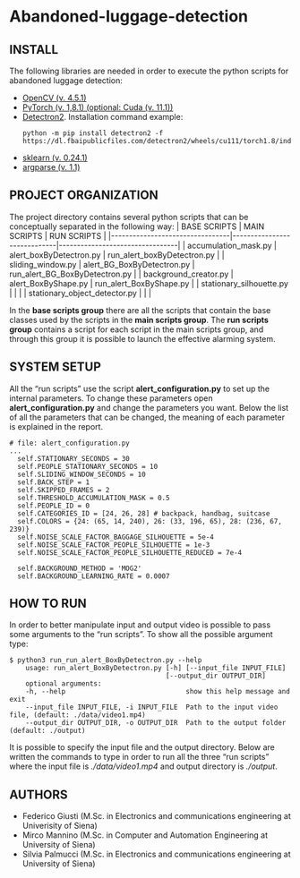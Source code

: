 # Abandoned-luggage-detection

## INSTALL
The following libraries are needed in order to execute the python scripts for
abandoned luggage detection:
* [OpenCV (v. 4.5.1)](https://docs.opencv.org/3.4/index.html)
* [PyTorch (v. 1,8.1) (optional: Cuda (v. 11.1))](https://pytorch.org/)
* [Detectron2](https://detectron2.readthedocs.io/en/latest/tutorials/install.html). 
Installation command example:
  ```
  python -m pip install detectron2 -f https://dl.fbaipublicfiles.com/detectron2/wheels/cu111/torch1.8/index.html
  ```
* [sklearn (v. 0.24.1)](https://scikit-learn.org/stable/)
* [argparse (v. 1.1)](https://docs.python.org/3/library/argparse.html)


## PROJECT ORGANIZATION
The project directory contains several python scripts that can be conceptually
separated in the following way:
| BASE SCRIPTS                    | MAIN SCRIPTS                | RUN SCRIPTS                     |
|---------------------------------|-----------------------------|---------------------------------|
| accumulation_mask.py            | alert_boxByDetectron.py     | run_alert_boxByDetectron.py     |
| sliding_window.py               | alert_BG_BoxByDetectron.py  | run_alert_BG_BoxByDetectron.py  |
| background_creator.py           | alert_BoxByShape.py         | run_alert_BoxByShape.py         |
| stationary_silhouette.py        |                             |                                 |
| stationary_object_detector.py   |                             |                                 |

In the **base scripts group** there are all the scripts that contain the base classes used
by the scripts in the **main scripts group**. The **run scripts group** contains a script for
each script in the main scripts group, and through this group it is possible to launch
the effective alarming system.  

## SYSTEM SETUP
All the “run scripts” use the script **alert_configuration.py** to set up the internal
parameters. To change these parameters open **alert_configuration.py** and change
the parameters you want. Below the list of all the parameters that can be changed,
the meaning of each parameter is explained in the report.
``` python3
# file: alert_configuration.py
...
  self.STATIONARY_SECONDS = 30
  self.PEOPLE_STATIONARY_SECONDS = 10
  self.SLIDING_WINDOW_SECONDS = 10
  self.BACK_STEP = 1
  self.SKIPPED_FRAMES = 2
  self.THRESHOLD_ACCUMULATION_MASK = 0.5
  self.PEOPLE_ID = 0
  self.CATEGORIES_ID = [24, 26, 28] # backpack, handbag, suitcase
  self.COLORS = {24: (65, 14, 240), 26: (33, 196, 65), 28: (236, 67, 239)}
  self.NOISE_SCALE_FACTOR_BAGGAGE_SILHOUETTE = 5e-4
  self.NOISE_SCALE_FACTOR_PEOPLE_SILHOUETTE = 1e-3
  self.NOISE_SCALE_FACTOR_PEOPLE_SILHOUETTE_REDUCED = 7e-4

  self.BACKGROUND_METHOD = 'MOG2'
  self.BACKGROUND_LEARNING_RATE = 0.0007
```

## HOW TO RUN
In order to better manipulate input and output video is possible to pass some
arguments to the “run scripts”. To show all the possible argument type:
``` console
$ python3 run_run_alert_BoxByDetectron.py --help
    usage: run_alert_BoxByDetectron.py [-h] [--input_file INPUT_FILE]
                                       [--output_dir OUTPUT_DIR]
    optional arguments:
    -h, --help                              show this help message and exit
    --input_file INPUT_FILE, -i INPUT_FILE  Path to the input video file, (default: ./data/video1.mp4)
    --output_dir OUTPUT_DIR, -o OUTPUT_DIR  Path to the output folder (default: ./output)
```
It is possible to specify the input file and the output directory.
Below are written the commands to type in order to run all the three “run scripts”
where the input file is _./data/video1.mp4_ and output directory is _./output_.

## AUTHORS
- Federico Giusti (M.Sc. in Electronics and communications engineering at Univerisity of Siena)
- Mirco Mannino (M.Sc. in Computer and Automation Engineering at University of Siena)
- Silvia Palmucci (M.Sc. in Electronics and communications engineering at University of Siena)
